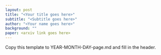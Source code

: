 ```yaml
---
layout: post
title: "<Your title goes here>"
subtitle: "<Subtitle goes here>"
author: "<Your name goes here>"
background: ""
paper: <arxiv link goes here>
---
```



Copy this template to YEAR-MONTH-DAY-page.md and fill in the header.